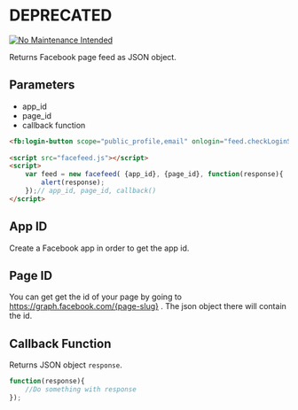 DEPRECATED
==

[![No Maintenance Intended](http://unmaintained.tech/badge.svg)](http://unmaintained.tech/)

Returns Facebook page feed as JSON object.

Parameters
--
- app_id
- page_id
- callback function

```html
<fb:login-button scope="public_profile,email" onlogin="feed.checkLoginState()" data-auto-logout-link="true"></fb:login-button>
	
<script src="facefeed.js"></script>
<script>
	var feed = new facefeed( {app_id}, {page_id}, function(response){
		alert(response);
	});// app_id, page_id, callback()
</script>
```

App ID
--

Create a Facebook app in order to get the app id.

Page ID
--

You can get get the id of your page by going to https://graph.facebook.com/{page-slug} . The json object there will contain the id.

Callback Function
--

Returns JSON object `response`.

```javascript
function(response){
	//Do something with response
});
```
